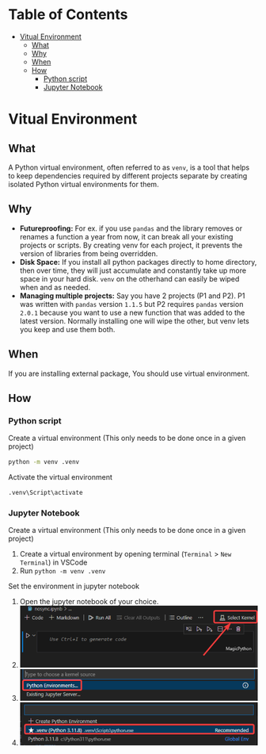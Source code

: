 <h1> Table of Contents </h1>

- [Vitual Environment](#vitual-environment)
  - [What](#what)
  - [Why](#why)
  - [When](#when)
  - [How](#how)
    - [Python script](#python-script)
    - [Jupyter Notebook](#jupyter-notebook)

# Vitual Environment

## What

A Python virtual environment, often referred to as `venv`, is a tool that helps to keep dependencies required by different projects separate by creating isolated Python virtual environments for them. 

## Why

- **Futureproofing:** For ex. if you use `pandas` and the library removes or renames a function a year from now, it can break all your existing projects or scripts. By creating venv for each project, it prevents the version of libraries from being overridden.
- **Disk Space:** If you install all python packages directly to home directory, then over time, they will just accumulate and constantly take up more space in your hard disk. `venv` on the otherhand can easily be wiped when and as needed.
- **Managing multiple projects:** Say you have 2 projects (P1 and P2). P1 was written with `pandas` version `1.1.5` but P2 requires `pandas` version `2.0.1` because you want to use a new function that was added to the latest version. Normally installing one will wipe the other, but venv lets you keep and use them both.

## When

If you are installing external package, You should use virtual environment.

## How

### Python script

Create a virtual environment (This only needs to be done once in a given project)

```cmd
python -m venv .venv
```

Activate the virtual environment

```cmd
.venv\Script\activate
```

### Jupyter Notebook

Create a virtual environment (This only needs to be done once in a given project)

1. Create a virtual environment by opening terminal (`Terminal` > `New Terminal`) in VSCode
2. Run `python -m venv .venv`

Set the environment in jupyter notebook

1. Open the jupyter notebook of your choice.
2. ![Step1](../assets/venv-jupyter-step1.png)
3. ![Step2](../assets/venv-jupyter-step2.png)
4. ![Step3](../assets/venv-jupyter-step3.png)